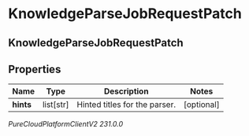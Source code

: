 # KnowledgeParseJobRequestPatch

## KnowledgeParseJobRequestPatch

## Properties

|Name | Type | Description | Notes|
|------------ | ------------- | ------------- | -------------|
| **hints** | list[str] | Hinted titles for the parser. | [optional] |



_PureCloudPlatformClientV2 231.0.0_
